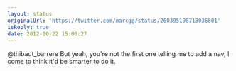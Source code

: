 ```yaml
---
layout: status
originalUrl: 'https://twitter.com/marcgg/status/260395198713036801'
isReply: true
date: 2012-10-22 15:00:27
---
```


@thibaut_barrere But yeah, you're not the first one telling me to add a nav, I come to think it'd be smarter to do it.
